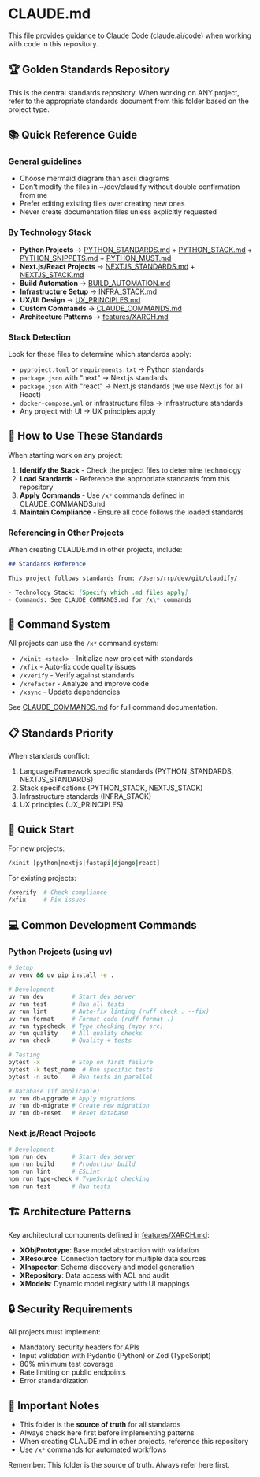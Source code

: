 # CLAUDE.md

This file provides guidance to Claude Code (claude.ai/code) when working with code in this repository.

## 🏆 Golden Standards Repository

This is the central standards repository. When working on ANY project, refer to the appropriate standards document from this folder based on the project type.

## 📚 Quick Reference Guide

### General guidelines

- Choose mermaid diagram than ascii diagrams
- Don't modify the files in ~/dev/claudify without double confirmation from me
- Prefer editing existing files over creating new ones
- Never create documentation files unless explicitly requested

### By Technology Stack

- **Python Projects** → [PYTHON_STANDARDS.md](./PYTHON_STANDARDS.md) + [PYTHON_STACK.md](./PYTHON_STACK.md) + [PYTHON_SNIPPETS.md](./PYTHON_SNIPPETS.md) + [PYTHON_MUST.md](./PYTHON_MUST.md)
- **Next.js/React Projects** → [NEXTJS_STANDARDS.md](./NEXTJS_STANDARDS.md) + [NEXTJS_STACK.md](./NEXTJS_STACK.md)
- **Build Automation** → [BUILD_AUTOMATION.md](./BUILD_AUTOMATION.md)
- **Infrastructure Setup** → [INFRA_STACK.md](./INFRA_STACK.md)
- **UX/UI Design** → [UX_PRINCIPLES.md](./UX_PRINCIPLES.md)
- **Custom Commands** → [CLAUDE_COMMANDS.md](./CLAUDE_COMMANDS.md)
- **Architecture Patterns** → [features/XARCH.md](./features/XARCH.md)

### Stack Detection

Look for these files to determine which standards apply:

- `pyproject.toml` or `requirements.txt` → Python standards
- `package.json` with "next" → Next.js standards
- `package.json` with "react" → Next.js standards (we use Next.js for all React)
- `docker-compose.yml` or infrastructure files → Infrastructure standards
- Any project with UI → UX principles apply

## 🎯 How to Use These Standards

When starting work on any project:

1. **Identify the Stack** - Check the project files to determine technology
2. **Load Standards** - Reference the appropriate standards from this repository
3. **Apply Commands** - Use `/x*` commands defined in CLAUDE_COMMANDS.md
4. **Maintain Compliance** - Ensure all code follows the loaded standards

### Referencing in Other Projects

When creating CLAUDE.md in other projects, include:

```markdown
## Standards Reference

This project follows standards from: /Users/rrp/dev/git/claudify/

- Technology Stack: [Specify which .md files apply]
- Commands: See CLAUDE_COMMANDS.md for /x\* commands
```

## 🔧 Command System

All projects can use the `/x*` command system:

- `/xinit <stack>` - Initialize new project with standards
- `/xfix` - Auto-fix code quality issues
- `/xverify` - Verify against standards
- `/xrefactor` - Analyze and improve code
- `/xsync` - Update dependencies

See [CLAUDE_COMMANDS.md](./CLAUDE_COMMANDS.md) for full command documentation.

## 📋 Standards Priority

When standards conflict:

1. Language/Framework specific standards (PYTHON_STANDARDS, NEXTJS_STANDARDS)
2. Stack specifications (PYTHON_STACK, NEXTJS_STACK)
3. Infrastructure standards (INFRA_STACK)
4. UX principles (UX_PRINCIPLES)

## 🚀 Quick Start

For new projects:

```bash
/xinit [python|nextjs|fastapi|django|react]
```

For existing projects:

```bash
/xverify  # Check compliance
/xfix     # Fix issues
```

## 💻 Common Development Commands

### Python Projects (using uv)
```bash
# Setup
uv venv && uv pip install -e .

# Development
uv run dev        # Start dev server
uv run test       # Run all tests
uv run lint       # Auto-fix linting (ruff check . --fix)
uv run format     # Format code (ruff format .)
uv run typecheck  # Type checking (mypy src)
uv run quality    # All quality checks
uv run check      # Quality + tests

# Testing
pytest -x         # Stop on first failure
pytest -k test_name  # Run specific tests
pytest -n auto    # Run tests in parallel

# Database (if applicable)
uv run db-upgrade # Apply migrations
uv run db-migrate # Create new migration
uv run db-reset   # Reset database
```

### Next.js/React Projects
```bash
# Development
npm run dev       # Start dev server
npm run build     # Production build
npm run lint      # ESLint
npm run type-check # TypeScript checking
npm run test      # Run tests
```

## 🏗️ Architecture Patterns

Key architectural components defined in [features/XARCH.md](./features/XARCH.md):

- **XObjPrototype**: Base model abstraction with validation
- **XResource**: Connection factory for multiple data sources
- **XInspector**: Schema discovery and model generation
- **XRepository**: Data access with ACL and audit
- **XModels**: Dynamic model registry with UI mappings

## 🔒 Security Requirements

All projects must implement:
- Mandatory security headers for APIs
- Input validation with Pydantic (Python) or Zod (TypeScript)
- 80% minimum test coverage
- Rate limiting on public endpoints
- Error standardization

## 📝 Important Notes

- This folder is the **source of truth** for all standards
- Always check here first before implementing patterns
- When creating CLAUDE.md in other projects, reference this repository
- Use `/x*` commands for automated workflows

Remember: This folder is the source of truth. Always refer here first.

